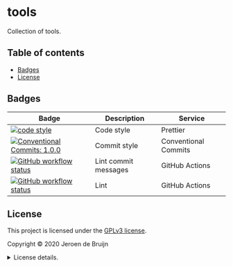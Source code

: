 # tools

Collection of tools.

<a name="toc"></a>

## Table of contents

- [Badges](#badges)
- [License](#license)

## Badges

| Badge                                                                                                                                                                                                          | Description          | Service              |
| -------------------------------------------------------------------------------------------------------------------------------------------------------------------------------------------------------------- | -------------------- | -------------------- |
| <a href="https://github.com/prettier/prettier#readme"><img alt="code style" src="https://img.shields.io/badge/code_style-prettier-ff69b4.svg?style=flat-square"></a>                                           | Code style           | Prettier             |
| <a href="https://conventionalcommits.org"><img alt="Conventional Commits: 1.0.0" src="https://img.shields.io/badge/Conventional%20Commits-1.0.0-yellow.svg?style=flat-square"></a>                             | Commit style         | Conventional Commits |
| <a href="https://github.com/vidavidorra/tools/actions"><img alt="GitHub workflow status" src="https://img.shields.io/github/workflow/status/vidavidorra/tools/Lint%20commit%20messages?style=flat-square"></a> | Lint commit messages | GitHub Actions       |
| <a href="https://github.com/vidavidorra/tools/actions"><img alt="GitHub workflow status" src="https://img.shields.io/github/workflow/status/vidavidorra/tools/Lint?style=flat-square"></a>                     | Lint                 | GitHub Actions       |

## License

This project is licensed under the [GPLv3 license](https://www.gnu.org/licenses/gpl.html).

Copyright © 2020 Jeroen de Bruijn

<details><summary>License details.</summary>
<p>

This program is free software: you can redistribute it and/or modify
it under the terms of the GNU General Public License as published by
the Free Software Foundation, either version 3 of the License, or
(at your option) any later version.

This program is distributed in the hope that it will be useful,
but WITHOUT ANY WARRANTY; without even the implied warranty of
MERCHANTABILITY or FITNESS FOR A PARTICULAR PURPOSE. See the
GNU General Public License for more details.

You should have received a copy of the GNU General Public License
along with this program. If not, see <http://www.gnu.org/licenses/>.

The full text of the license is available in the [LICENSE](LICENSE.md) file in this repository and [online](https://www.gnu.org/licenses/gpl.html).

</details>
